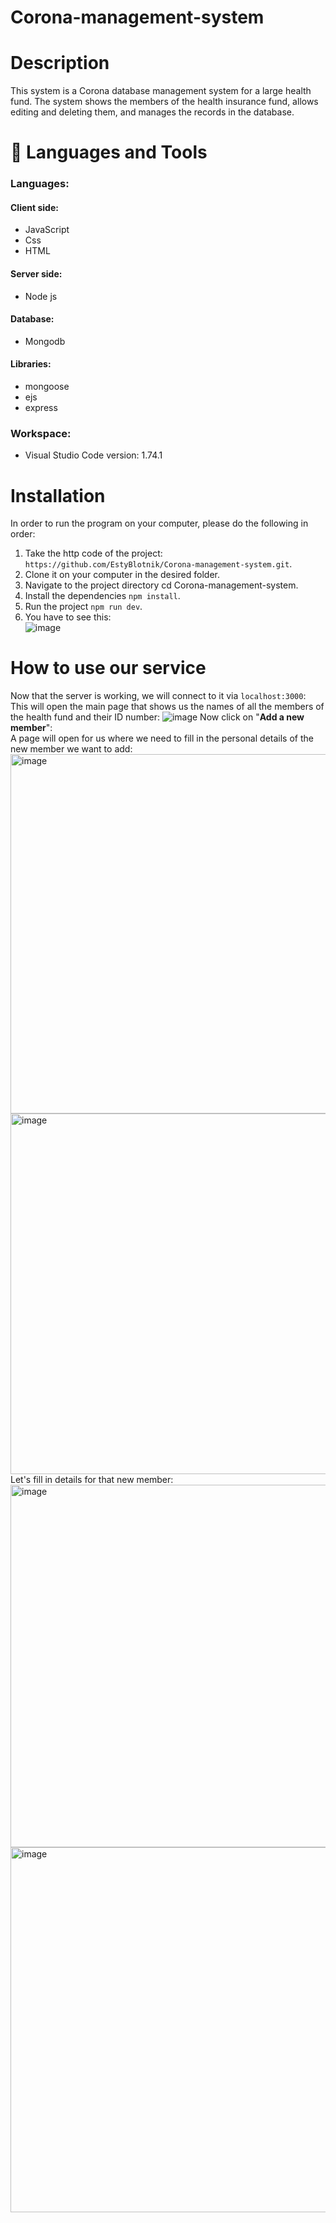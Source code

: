 # Corona-management-system
# Description
This system is a Corona database management system for a large health fund.
The system shows the members of the health insurance fund, allows
editing and deleting them, and manages the records in the database.
# 💼 Languages and Tools
### Languages: <br />
#### Client side:<br />
  * JavaScript
  * Css
  * HTML <br />
#### Server side: <br />
  * Node js
#### Database: <br />
  * Mongodb <br />
#### Libraries: <br /> 
  * mongoose <br /> 
  * ejs <br /> 
  * express <br /> 
### Workspace: <br /> 
  * Visual Studio Code version: 1.74.1 <br />
# Installation
In order to run the program on your computer, please do the following in order:
1. Take the http code of the project: ```https://github.com/EstyBlotnik/Corona-management-system.git```.
2. Clone it on your computer in the desired folder.
3. Navigate to the project directory cd Corona-management-system.
4. Install the dependencies ```npm install```.
5. Run the project ```npm run dev```.
6. You have to see this:<br />
![image](https://github.com/EstyBlotnik/Corona-management-system/assets/118099586/278bb2c8-337b-447b-bca2-5c38ec5b610c)
# How to use our service
Now that the server is working, we will connect to it via ```localhost:3000```:
This will open the main page that shows us the names of all the members of the health fund and their ID number:
![image](https://github.com/EstyBlotnik/Corona-management-system/assets/118099586/4578482c-b3c2-4d3f-9329-a2836ad57ddf)
Now click on "**Add a new member**":<br>
A page will open for us where we need to fill in the personal details of the new member we want to add:<br>
<img width="575" alt="image" src="https://github.com/EstyBlotnik/Corona-management-system/assets/118099586/14f75dff-2fbc-468e-a890-9d4c9a837458">
<img width="577" alt="image" src="https://github.com/EstyBlotnik/Corona-management-system/assets/118099586/2d3bed14-34b0-4690-a6dd-60bd1a70e1db">
Let's fill in details for that new member:
<img width="580" alt="image" src="https://github.com/EstyBlotnik/Corona-management-system/assets/118099586/b058d4d5-2013-433f-a713-560e25d6a565">
<img width="584" alt="image" src="https://github.com/EstyBlotnik/Corona-management-system/assets/118099586/1d63727c-ee85-454f-8868-b956fa08c700">






